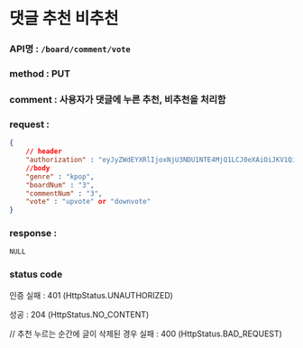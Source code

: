 # 댓글 추천 비추천 
### API명 : `/board/comment/vote`

### method : PUT

### comment : 사용자가 댓글에 누른 추천, 비추천을 처리함

### request :
~~~json
{
    // header
    "authorization" : "eyJyZWdEYXRlIjoxNjU3NDU1NTE4MjQ1LCJ0eXAiOiJKV1QiLCJhbGciOiJIUzI1NiJ9.eyJ1c2VyTnVtIjoiNDMiLCJleHAiOjE2NTc0NjYzMTh9.geNy6UmYpSO88SdiU4fRzxVQYhAOiDfSv_J_cArh2JM",
    //body
    "genre" : "kpop",
    "boardNum" : "3",
    "commentNum" : "3",
    "vote" : "upvote" or "downvote"
}
~~~

### response :
    NULL


    
### status code
인증 실패 : 401 (HttpStatus.UNAUTHORIZED)

성공 : 204 (HttpStatus.NO_CONTENT)

// 추천 누르는 순간에 글이 삭제된 경우
실패 : 400 (HttpStatus.BAD_REQUEST)